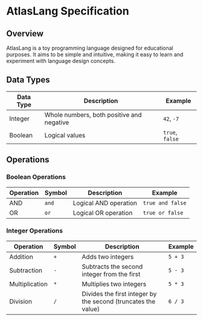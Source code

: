 # AtlasLang Specification

## Overview

AtlasLang is a toy programming language designed for educational purposes.
It aims to be simple and intuitive, making it easy to learn and experiment with language design concepts.

## Data Types

| Data Type | Description                               | Example         |
| --------- | ----------------------------------------- | --------------- |
| Integer   | Whole numbers, both positive and negative | `42`, `-7`      |
| Boolean   | Logical values                            | `true`, `false` |

## Operations

### Boolean Operations

| Operation | Symbol | Description           | Example          |
| --------- | ------ | --------------------- | ---------------- |
| AND       | `and`  | Logical AND operation | `true and false` |
| OR        | `or`   | Logical OR operation  | `true or false`  |

### Integer Operations

| Operation      | Symbol | Description                                                   | Example |
| -------------- | ------ | ------------------------------------------------------------- | ------- |
| Addition       | `+`    | Adds two integers                                             | `5 + 3` |
| Subtraction    | `-`    | Subtracts the second integer from the first                   | `5 - 3` |
| Multiplication | `*`    | Multiplies two integers                                       | `5 * 3` |
| Division       | `/`    | Divides the first integer by the second (truncates the value) | `6 / 3` |
